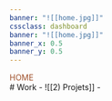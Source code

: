 ```yaml
---
banner: "![[home.jpg]]"
cssclass: dashboard
banner: "![[home.jpg]]"
banner_x: 0.5
banner_y: 0.5
---
```

<div class="title" style="color:Sienna">HOME</div>
# Work
- ![[2) Projets]]
- 